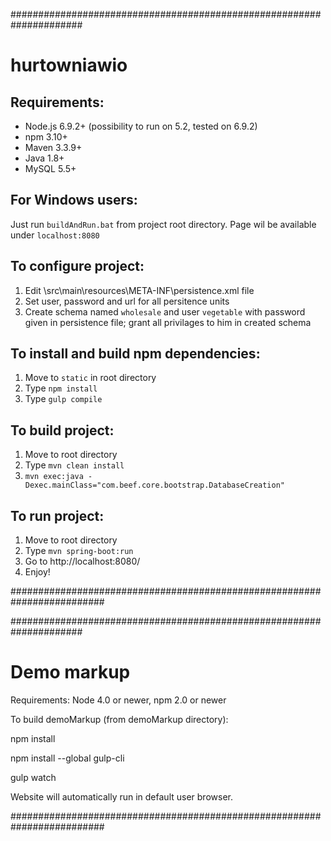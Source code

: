 #####################################################################
# hurtowniawio

## Requirements:

* Node.js 6.9.2+ (possibility to run on 5.2, tested on 6.9.2)
* npm  3.10+
* Maven 3.3.9+
* Java 1.8+
* MySQL 5.5+

## For Windows users:

Just run `buildAndRun.bat` from project root directory. Page wil be available under `localhost:8080`

## To configure project:

1. Edit \src\main\resources\META-INF\persistence.xml file
2. Set user, password and url for all persitence units
3. Create schema named `wholesale` and user `vegetable` with password given in persistence file; grant all privilages to him in created schema

## To install and build npm dependencies:

1. Move to `static` in root directory
2. Type `npm install`
3. Type `gulp compile`

## To build project:

1. Move to root directory
2. Type `mvn clean install`
3. `mvn exec:java -Dexec.mainClass="com.beef.core.bootstrap.DatabaseCreation"`

## To run project:

1. Move to root directory
2. Type `mvn spring-boot:run`
3. Go to http://localhost:8080/
4. Enjoy!

#########################################################################

#####################################################################

# Demo markup

Requirements:
Node 4.0 or newer,
npm  2.0 or newer

To build demoMarkup (from demoMarkup directory):

npm install

npm install --global gulp-cli

gulp watch

Website will automatically run in default user browser.


#########################################################################
